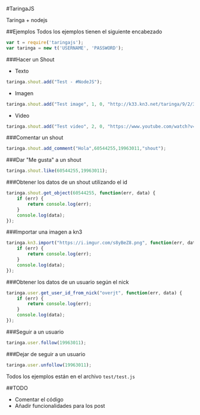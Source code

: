 #TaringaJS

Taringa + nodejs

##Ejemplos
Todos los ejemplos tienen el siguiente encabezado
```javascript
var t = require('taringajs');
var taringa = new t('USERNAME', 'PASSWORD');
```

###Hacer un Shout
* Texto
```javascript
taringa.shout.add("Test - #NodeJS");
```
* Imagen
```javascript
taringa.shout.add("Test image", 1, 0, "http://k33.kn3.net/taringa/9/2/3/6/7/8//djtito08/9B4.jpg"); //La url debe ser de kn3
```
* Video
```javascript
taringa.shout.add("Test video", 2, 0, "https://www.youtube.com/watch?v=l7Fi8-7HRhc");
```

###Comentar un shout
```javascript
taringa.shout.add_comment("Hola",60544255,19963011,"shout");
```

###Dar "Me gusta" a un shout
```javascript
taringa.shout.like(60544255,19963011);
```

###Obtener los datos de un shout utilizando el id
```javascript
taringa.shout.get_object(60544255, function(err, data) {
    if (err) {
        return console.log(err);
    }
    console.log(data);
});
```

###Importar una imagen a kn3
```javascript
taringa.kn3.import("https://i.imgur.com/s8yBeZ8.png", function(err, data) {
    if (err) {
        return console.log(err);
    }
    console.log(data);
});
```

###Obtener los datos de un usuario según el nick
```javascript
taringa.user.get_user_id_from_nick("overjt", function(err, data) {
    if (err) {
        return console.log(err);
    }
    console.log(data);
});
```

###Seguir a un usuario
```javascript
taringa.user.follow(19963011);
```

###Dejar de seguir a un usuario
```javascript
taringa.user.unfollow(19963011);
```

Todos los ejemplos están en el archivo `test/test.js`



##TODO
* Comentar el código
* Añadir funcionalidades para los post





